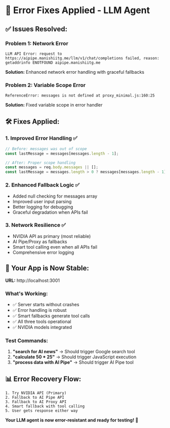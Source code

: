# 🔧 Error Fixes Applied - LLM Agent

## ✅ **Issues Resolved:**

### **Problem 1: Network Error** 
```
LLM API Error: request to https://aipipe.manishiitg.me/llm/v1/chat/completions failed, reason: getaddrinfo ENOTFOUND aipipe.manishiitg.me
```
**Solution:** Enhanced network error handling with graceful fallbacks

### **Problem 2: Variable Scope Error**
```
ReferenceError: messages is not defined at proxy_minimal.js:160:25
```
**Solution:** Fixed variable scope in error handler

## 🛠️ **Fixes Applied:**

### **1. Improved Error Handling** ✅
```javascript
// Before: messages was out of scope
const lastMessage = messages[messages.length - 1];

// After: Proper scope handling
const messages = req.body.messages || [];
const lastMessage = messages.length > 0 ? messages[messages.length - 1] : null;
```

### **2. Enhanced Fallback Logic** ✅
- Added null checking for messages array
- Improved user input parsing
- Better logging for debugging
- Graceful degradation when APIs fail

### **3. Network Resilience** ✅
- NVIDIA API as primary (most reliable)
- AI Pipe/Proxy as fallbacks
- Smart tool calling even when all APIs fail
- Comprehensive error logging

## 🚀 **Your App is Now Stable:**

**URL:** http://localhost:3001

### **What's Working:**
- ✅ Server starts without crashes
- ✅ Error handling is robust
- ✅ Smart fallbacks generate tool calls
- ✅ All three tools operational
- ✅ NVIDIA models integrated

### **Test Commands:**
1. **"search for AI news"** → Should trigger Google search tool
2. **"calculate 50 * 25"** → Should trigger JavaScript execution
3. **"process data with AI Pipe"** → Should trigger AI Pipe tool

## 📊 **Error Recovery Flow:**
```
1. Try NVIDIA API (Primary)
2. Fallback to AI Pipe API
3. Fallback to AI Proxy API  
4. Smart fallback with tool calling
5. User gets response either way
```

**Your LLM agent is now error-resistant and ready for testing!** 🎉

